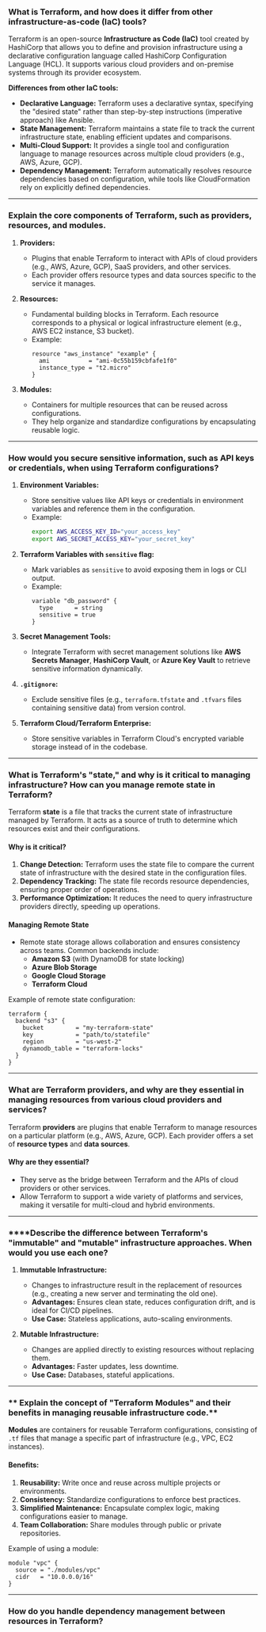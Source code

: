 ### **What is Terraform, and how does it differ from other infrastructure-as-code (IaC) tools?**

Terraform is an open-source **Infrastructure as Code (IaC)** tool created by HashiCorp that allows you to define and provision infrastructure using a declarative configuration language called HashiCorp Configuration Language (HCL). It supports various cloud providers and on-premise systems through its provider ecosystem.

**Differences from other IaC tools:**
- **Declarative Language:** Terraform uses a declarative syntax, specifying the "desired state" rather than step-by-step instructions (imperative approach) like Ansible.
- **State Management:** Terraform maintains a state file to track the current infrastructure state, enabling efficient updates and comparisons.
- **Multi-Cloud Support:** It provides a single tool and configuration language to manage resources across multiple cloud providers (e.g., AWS, Azure, GCP).
- **Dependency Management:** Terraform automatically resolves resource dependencies based on configuration, while tools like CloudFormation rely on explicitly defined dependencies.

---

### **Explain the core components of Terraform, such as providers, resources, and modules.**

1. **Providers:**
   - Plugins that enable Terraform to interact with APIs of cloud providers (e.g., AWS, Azure, GCP), SaaS providers, and other services.
   - Each provider offers resource types and data sources specific to the service it manages.

2. **Resources:**
   - Fundamental building blocks in Terraform. Each resource corresponds to a physical or logical infrastructure element (e.g., AWS EC2 instance, S3 bucket).
   - Example:
     ```hcl
     resource "aws_instance" "example" {
       ami           = "ami-0c55b159cbfafe1f0"
       instance_type = "t2.micro"
     }
     ```

3. **Modules:**
   - Containers for multiple resources that can be reused across configurations.
   - They help organize and standardize configurations by encapsulating reusable logic.

---

### **How would you secure sensitive information, such as API keys or credentials, when using Terraform configurations?**

1. **Environment Variables:**
   - Store sensitive values like API keys or credentials in environment variables and reference them in the configuration.
   - Example:
     ```bash
     export AWS_ACCESS_KEY_ID="your_access_key"
     export AWS_SECRET_ACCESS_KEY="your_secret_key"
     ```

2. **Terraform Variables with `sensitive` flag:**
   - Mark variables as `sensitive` to avoid exposing them in logs or CLI output.
   - Example:
     ```hcl
     variable "db_password" {
       type      = string
       sensitive = true
     }
     ```

3. **Secret Management Tools:**
   - Integrate Terraform with secret management solutions like **AWS Secrets Manager**, **HashiCorp Vault**, or **Azure Key Vault** to retrieve sensitive information dynamically.

4. **`.gitignore`:**
   - Exclude sensitive files (e.g., `terraform.tfstate` and `.tfvars` files containing sensitive data) from version control.

5. **Terraform Cloud/Terraform Enterprise:**
   - Store sensitive variables in Terraform Cloud's encrypted variable storage instead of in the codebase.

---

### **What is Terraform's "state," and why is it critical to managing infrastructure? How can you manage remote state in Terraform?**

Terraform **state** is a file that tracks the current state of infrastructure managed by Terraform. It acts as a source of truth to determine which resources exist and their configurations.

#### Why is it critical?
1. **Change Detection:** Terraform uses the state file to compare the current state of infrastructure with the desired state in the configuration files.
2. **Dependency Tracking:** The state file records resource dependencies, ensuring proper order of operations.
3. **Performance Optimization:** It reduces the need to query infrastructure providers directly, speeding up operations.

#### Managing Remote State
- Remote state storage allows collaboration and ensures consistency across teams. Common backends include:
  - **Amazon S3** (with DynamoDB for state locking)
  - **Azure Blob Storage**
  - **Google Cloud Storage**
  - **Terraform Cloud**

Example of remote state configuration:
```hcl
terraform {
  backend "s3" {
    bucket         = "my-terraform-state"
    key            = "path/to/statefile"
    region         = "us-west-2"
    dynamodb_table = "terraform-locks"
  }
}
```

---

### **What are Terraform providers, and why are they essential in managing resources from various cloud providers and services?**

Terraform **providers** are plugins that enable Terraform to manage resources on a particular platform (e.g., AWS, Azure, GCP). Each provider offers a set of **resource types** and **data sources**.

#### Why are they essential?
- They serve as the bridge between Terraform and the APIs of cloud providers or other services.
- Allow Terraform to support a wide variety of platforms and services, making it versatile for multi-cloud and hybrid environments.

---

### ****Describe the difference between Terraform's "immutable" and "mutable" infrastructure approaches. When would you use each one?

1. **Immutable Infrastructure:**
   - Changes to infrastructure result in the replacement of resources (e.g., creating a new server and terminating the old one).
   - **Advantages:** Ensures clean state, reduces configuration drift, and is ideal for CI/CD pipelines.
   - **Use Case:** Stateless applications, auto-scaling environments.

2. **Mutable Infrastructure:**
   - Changes are applied directly to existing resources without replacing them.
   - **Advantages:** Faster updates, less downtime.
   - **Use Case:** Databases, stateful applications.

---

### **  Explain the concept of "Terraform Modules" and their benefits in managing reusable infrastructure code.**

**Modules** are containers for reusable Terraform configurations, consisting of `.tf` files that manage a specific part of infrastructure (e.g., VPC, EC2 instances).

#### Benefits:
1. **Reusability:** Write once and reuse across multiple projects or environments.
2. **Consistency:** Standardize configurations to enforce best practices.
3. **Simplified Maintenance:** Encapsulate complex logic, making configurations easier to manage.
4. **Team Collaboration:** Share modules through public or private repositories.

Example of using a module:
```hcl
module "vpc" {
  source = "./modules/vpc"
  cidr   = "10.0.0.0/16"
}
``` 

----
### **How do you handle dependency management between resources in Terraform?**

